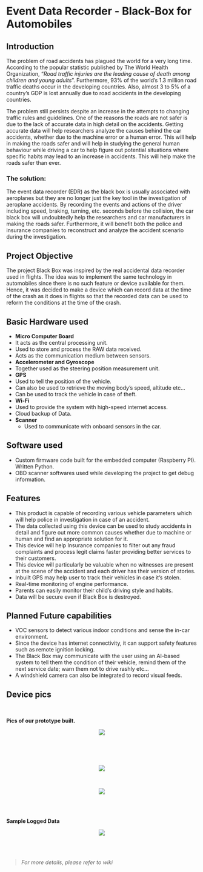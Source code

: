 # Event Data Recorder - Black-Box for Automobiles

## Introduction

The problem of road accidents has plagued the world for a very long time. According to the popular statistic published by The World Health Organization, “*Road traffic injuries are the leading cause of death among children and young adults*”. Furthermore, 93% of the world’s 1.3 million road traffic deaths occur in the developing countries. Also, almost 3 to 5% of a country’s GDP is lost annually due to road accidents in the developing countries.

The problem still persists despite an increase in the attempts to changing traffic rules and guidelines. One of the reasons the roads are not safer is due to the lack of accurate data in high detail on the accidents. Getting accurate data will help researchers analyze the causes behind the car accidents, whether due to the machine error or a human error. This will help in making the roads safer and will help in studying the general human behaviour while driving a car to help figure out potential situations where specific habits may lead to an increase in accidents. This will help make the roads safer than ever.

### The solution:

The event data recorder (EDR) as the black box is usually associated with aeroplanes but they are no longer just the key tool in the investigation of aeroplane accidents. By recording the events and actions of the driver including speed, braking, turning, etc. seconds before the collision, the car black box will undoubtedly help the researchers and car manufacturers in making the roads safer. Furthermore, it will benefit both the police and insurance companies to reconstruct and analyze the accident scenario during the investigation.

## Project Objective

The project Black Box was inspired by the real accidental data recorder used in flights. The idea was to implement the same technology in automobiles since there is no such feature or device available for them. Hence, it was decided to make a device which can record data at the time of the crash as it does in flights so that the recorded data can be used to reform the conditions at the time of the crash.

## Basic Hardware used

-   **Micro Computer Board**
-   It acts as the central processing unit.
-   Used to store and process the RAW data received.
-   Acts as the communication medium between sensors.
-   **Accelerometer and Gyroscope**
-   Together used as the steering position measurement unit.
-   **GPS**
-   Used to tell the position of the vehicle.
-   Can also be used to retrieve the moving body’s speed, altitude etc...
-   Can be used to track the vehicle in case of theft.
-   **Wi-Fi**
-   Used to provide the system with high-speed internet access.
-   Cloud backup of Data.
-   **Scanner**
    -   Used to communicate with onboard sensors in the car.

## Software used

-   Custom firmware code built for the embedded computer (Raspberry PI). Written Python.
-   OBD scanner softwares used while developing the project to get debug information.

## Features

-   This product is capable of recording various vehicle parameters which will help police in investigation in case of an accident.
-   The data collected using this device can be used to study accidents in detail and figure out more common causes whether due to machine or human and find an appropriate solution for it.
-   This device will help Insurance companies to filter out any fraud complaints and process legit claims faster providing better services to their customers.
-   This device will particularly be valuable when no witnesses are present at the scene of the accident and each driver has their version of stories.
-   Inbuilt GPS may help user to track their vehicles in case it’s stolen.
-   Real-time monitoring of engine performance.
-   Parents can easily monitor their child’s driving style and habits.
-   Data will be secure even if Black Box is destroyed.

## Planned Future capabilities

-   VOC sensors to detect various indoor conditions and sense the in-car environment.
-   Since the device has internet connectivity, it can support safety features such as remote ignition locking.
-   The Black Box may communicate with the user using an AI-based system to tell them the condition of their vehicle, remind them of the next service date; warn them not to drive rashly etc...
-   A windshield camera can also be integrated to record visual feeds.

#### 

## Device pics

<br/>

**Pics of our prototype built.**

<p align="Center">
  <img src="/osama.tasneem/Blackbox_for_Automobiles/wiki/raw/images/e6bf31870123999e85e8957671828228.jpeg">
</p>


<br/>
<br/>

<br/>

<p align="Center">
  <img src="/osama.tasneem/Blackbox_for_Automobiles/wiki/raw/images/4ba5479e8fb5e85b50eae9bade861670.jpeg">
</p>

<br/>

<p align="Center">
  <img src="/osama.tasneem/Blackbox_for_Automobiles/wiki/raw/images/813f95a2e8c8589f319b5fe85e010c29.jpeg">
</p>

<br/>
<br/>


**Sample Logged Data**

<p align="Center">
  <img src="/osama.tasneem/Blackbox_for_Automobiles/wiki/raw/images/d2fdec2b380311a8cdd6b5741b138162.png">
</p>


<br/>
<br/>

> *For more details, please refer to wiki*
